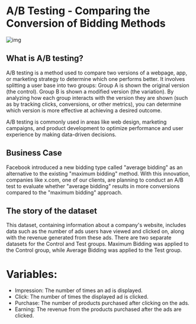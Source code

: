# A/B Testing - Comparing the Conversion of Bidding Methods

![img](https://abmatic.ai/hubfs/Imported_Blog_Media/a%20graph%20with%20a%20person%20in%20front%20in%20flat%20illustration%20style%20with%20gradients%20and%20white%20background_compressed%206791df30-5881-4255-9f2b-c0d3563f867b.jpg)

## What is A/B testing?
A/B testing is a method used to compare two versions of a webpage, app, or marketing strategy to determine which one performs better. It involves splitting a user base into two groups:
Group A is shown the original version (the control).
Group B is shown a modified version (the variation).
By analyzing how each group interacts with the version they are shown (such as by tracking clicks, conversions, or other metrics), you can determine which version is more effective at achieving a desired outcome.

A/B testing is commonly used in areas like web design, marketing campaigns, and product development to optimize performance and user experience by making data-driven decisions.

## Business Case

Facebook introduced a new bidding type called "average bidding" as an alternative to the existing "maximum bidding" method. With this innovation, companies like x.com, one of our clients, are planning to conduct an A/B test to evaluate whether "average bidding" results in more conversions compared to the "maximum bidding" approach.

## The story of the dataset

This dataset, containing information about a company's website, includes data such as the number of ads users have viewed and clicked on, along with the revenue generated from these ads. There are two separate datasets for the Control and Test groups. Maximum Bidding was applied to the Control group, while Average Bidding was applied to the Test group.

# Variables:
- Impression: The number of times an ad is displayed.
- Click: The number of times the displayed ad is clicked.
- Purchase: The number of products purchased after clicking on the ads.
- Earning: The revenue from the products purchased after the ads are clicked.
